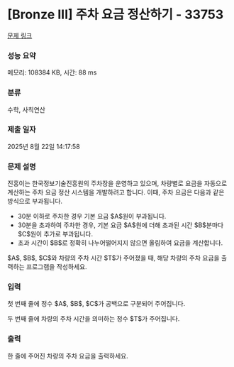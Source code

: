 # [Bronze III] 주차 요금 정산하기 - 33753 

[문제 링크](https://www.acmicpc.net/problem/33753) 

### 성능 요약

메모리: 108384 KB, 시간: 88 ms

### 분류

수학, 사칙연산

### 제출 일자

2025년 8월 22일 14:17:58

### 문제 설명

<p>진흥이는 한국정보기술진흥원의 주차장을 운영하고 있으며, 차량별로 요금을 자동으로 계산하는 주차 요금 정산 시스템을 개발하려고 합니다. 이때, 주차 요금은 다음과 같은 방식으로 부과됩니다.</p>

<ul>
	<li>30분 이하로 주차한 경우 기본 요금 $A$원이 부과됩니다.</li>
	<li>30분을 초과하여 주차한 경우, 기본 요금 $A$원에 더해 초과된 시간 $B$분마다 $C$원이 추가로 부과됩니다.</li>
	<li>초과 시간이 $B$로 정확히 나누어떨어지지 않으면 올림하여 요금을 계산합니다.</li>
</ul>

<p>$A$, $B$, $C$와 차량의 주차 시간 $T$가 주어졌을 때, 해당 차량의 주차 요금을 출력하는 프로그램을 작성하세요.</p>

### 입력 

 <p>첫 번째 줄에 정수 $A$, $B$, $C$가 공백으로 구분되어 주어집니다.</p>

<p>두 번째 줄에 차량의 주차 시간을 의미하는 정수 $T$가 주어집니다.</p>

### 출력 

 <p>한 줄에 주어진 차량의 주차 요금을 출력하세요.</p>


